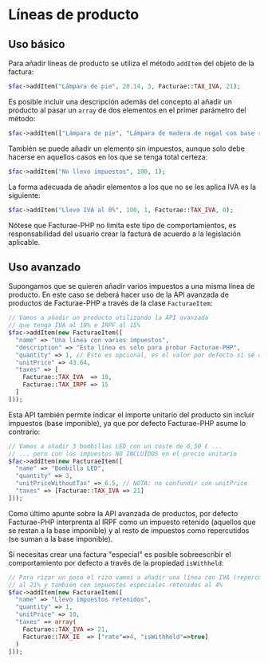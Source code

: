 # Líneas de producto

## Uso básico
Para añadir líneas de producto se utiliza el método `addItem` del objeto de la factura:
```php
$fac->addItem("Lámpara de pie", 20.14, 3, Facturae::TAX_IVA, 21);
```

Es posible incluir una descripción además del concepto al añadir un producto al pasar un `array` de dos elementos en el primer parámetro del método:
```php
$fac->addItem(["Lámpara de pie", "Lámpara de madera de nogal con base rectangular y luz halógena"], 20.14, 3, Facturae::TAX_IVA, 21);
```

También se puede añadir un elemento sin impuestos, aunque solo debe hacerse en aquellos casos en los que se tenga total certeza:
```php
$fac->addItem("No llevo impuestos", 100, 1);
```

La forma adecuada de añadir elementos a los que no se les aplica IVA es la siguiente:
```php
$fac->addItem("Llevo IVA al 0%", 100, 1, Facturae::TAX_IVA, 0);
```

Nótese que Facturae-PHP no limita este tipo de comportamientos, es responsabilidad del usuario crear la factura de acuerdo a la legislación aplicable.

## Uso avanzado
Supongamos que se quieren añadir varios impuestos a una misma línea de producto. En este caso se deberá hacer uso de la API avanzada de productos de Facturae-PHP a través de la clase `FacturaeItem`:
```php
// Vamos a añadir un producto utilizando la API avanzada
// que tenga IVA al 10% e IRPF al 15%
$fac->addItem(new FacturaeItem([
  "name" => "Una línea con varios impuestos",
  "description" => "Esta línea es solo para probar Facturae-PHP",
  "quantity" => 1, // Esto es opcional, es el valor por defecto si se omite
  "unitPrice" => 43.64,
  "taxes" => [
    Facturae::TAX_IVA  => 10,
    Facturae::TAX_IRPF => 15
  ]
]));
```

Esta API también permite indicar el importe unitario del producto sin incluir impuestos (base imponible), ya que por defecto Facturae-PHP asume lo contrario:
```php
// Vamos a añadir 3 bombillas LED con un coste de 6,50 € ...
// ... pero con los impuestos NO INCLUÍDOS en el precio unitario
$fac->addItem(new FacturaeItem([
  "name" => "Bombilla LED",
  "quantity" => 3,
  "unitPriceWithoutTax" => 6.5, // NOTA: no confundir con unitPrice
  "taxes" => [Facturae::TAX_IVA => 21]
]));
```

Como último apunte sobre la API avanzada de productos, por defecto Facturae-PHP interprenta al IRPF como un impuesto retenido (aquellos que se restan a la base imponible) y al resto de impuestos como repercutidos (se suman a la base imponible).

Si necesitas crear una factura "especial" es posible sobreescribir el comportamiento por defecto a través de la propiedad `isWithheld`:
```php
// Para rizar un poco el rizo vamos a añadir una línea con IVA (repercutido)
// al 21% y también con impuestos especiales retenidos al 4%
$fac->addItem(new FacturaeItem([
  "name" => "Llevo impuestos retenidos",
  "quantity" => 1,
  "unitPrice" => 10,
  "taxes" => array(
    Facturae::TAX_IVA => 21,
    Facturae::TAX_IE  => ["rate"=>4, "isWithheld"=>true]
  )
]));
```
